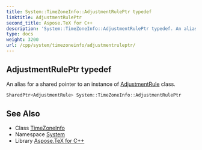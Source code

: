 ```yaml
---
title: System::TimeZoneInfo::AdjustmentRulePtr typedef
linktitle: AdjustmentRulePtr
second_title: Aspose.TeX for C++
description: 'System::TimeZoneInfo::AdjustmentRulePtr typedef. An alias for a shared pointer to an instance of AdjustmentRule class in C++.'
type: docs
weight: 3200
url: /cpp/system/timezoneinfo/adjustmentruleptr/
---
```

## AdjustmentRulePtr typedef


An alias for a shared pointer to an instance of [AdjustmentRule](../adjustmentrule/) class.

```cpp
SharedPtr<AdjustmentRule> System::TimeZoneInfo::AdjustmentRulePtr
```

## See Also

* Class [TimeZoneInfo](../)
* Namespace [System](../../)
* Library [Aspose.TeX for C++](../../../)
